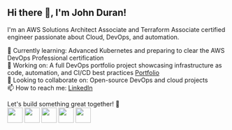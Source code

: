 ## Hi there 👋, I'm John Duran!  
I'm an AWS Solutions Architect Associate and Terraform Associate certified engineer passionate about Cloud, DevOps, and automation.  

🌱 Currently learning: Advanced Kubernetes and preparing to clear the AWS DevOps Professional certification  
🔭 Working on: A full DevOps portfolio project showcasing infrastructure as code, automation, and CI/CD best practices [Portfolio](https://github.com/johalduran7/portfolio_John_Duran)   
👯 Looking to collaborate on: Open-source DevOps and cloud projects  
📫 How to reach me: [LinkedIn](https://www.linkedin.com/in/johnduranalzate/)  

Let's build something great together! 🚀  
<img src="https://github.com/johalduran7/portfolio_John_Duran/blob/master/resources/terraform.png" width="35">  <img src="https://github.com/johalduran7/portfolio_John_Duran/blob/master/resources/aws.png" width="35">  <img src="https://github.com/johalduran7/portfolio_John_Duran/blob/master/resources/github.png" width="35">  <img src="https://github.com/johalduran7/portfolio_John_Duran/blob/master/resources/gitlab.png" width="35">  <img src="https://github.com/johalduran7/portfolio_John_Duran/blob/master/resources/jenkins.png" width="35"> 
